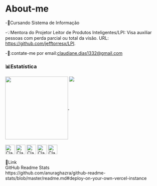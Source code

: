 # About-me
-📝Cursando Sistema de Informação

-💡Mentora do Projetor Leitor de Produtos Inteligentes/LPI: Visa auxiliar pessoas com perda parcial ou total da visão. URL: https://github.com/jefftorresx/LPI.

-📩:contate-me por email:claudiane.dias1332@gmail.com

### 📊Estatística

<div>
  <a href="https:github.com/Claudiane4">
  <img  height=200 align="center" src="https://github-readme-stats.vercel.app/api?username=Claudiane4&show_icons=true&theme=dracula&locale=pt-br"/>
  </a>
  <a href="https:github.com/Claudiane4">
  <img align="top" src="https://github-readme-stats.vercel.app/api/top-langs/?username=Claudiane4&theme=tokyonight&layout=compact&custom_title=Tecnologias&langs_count=9"/>
  </a>
</div>

<div style="display": inline_block><br>
<img align="center" alt="Claudiane-Linkedin" height="30" with="40" src="https://cdn.jsdelivr.net/gh/devicons/devicon@latest/icons/linkedin/linkedin-original.svg"/>  
<img align="center" alt="Claudiane-CSS" height="30" with="40" src="https://cdn.jsdelivr.net/gh/devicons/devicon@latest/icons/css3/css3-original.svg"/>
<img align="center" alt="Claudiane-HTML" height="30" with="40" src="https://cdn.jsdelivr.net/gh/devicons/devicon@latest/icons/html5/html5-original.svg"/>
<img align="center" alt="Claudiane-GIT" height="30" with="40" src="https://cdn.jsdelivr.net/gh/devicons/devicon@latest/icons/git/git-original.svg"/>
<img align="center" alt="Claudiane-GITHUB" height="30" with="40" src="https://cdn.jsdelivr.net/gh/devicons/devicon@latest/icons/github/github-original-wordmark.svg"/>
</div>

<br>
📌Link
<br>
GitHub Readme Stats
<br>
https://github.com/anuraghazra/github-readme-stats/blob/master/readme.md#deploy-on-your-own-vercel-instance
